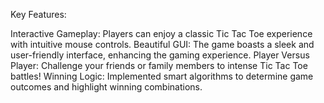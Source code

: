Key Features:

Interactive Gameplay: Players can enjoy a classic Tic Tac Toe experience with intuitive mouse controls.
Beautiful GUI: The game boasts a sleek and user-friendly interface, enhancing the gaming experience.
Player Versus Player: Challenge your friends or family members to intense Tic Tac Toe battles!
Winning Logic: Implemented smart algorithms to determine game outcomes and highlight winning combinations.
